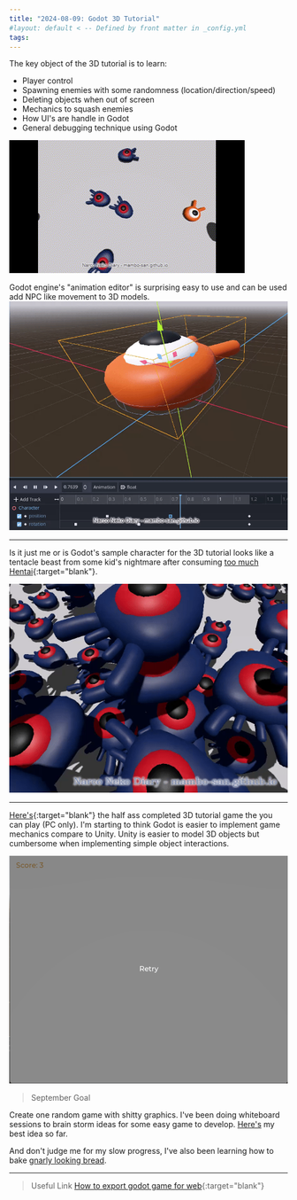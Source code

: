 ```yaml
---
title: "2024-08-09: Godot 3D Tutorial"
#layout: default < -- Defined by front matter in _config.yml
tags:
---
```


The key object of the 3D tutorial is to learn:
- Player control 
- Spawning enemies with some randomness (location/direction/speed)
- Deleting objects when out of screen
- Mechanics to squash enemies
- How UI's are handle in Godot
- General debugging technique using Godot

![Alt Text](\asset\recording\2024_08\2024_08_mob_movement.gif)

Godot engine's "animation editor" is surprising easy to use and can be used add NPC like movement to 3D models.
![Alt Text](\asset\recording\2024_08\2024_08_bouncy.gif)

--------------------


Is it just me or is Godot's sample character for the 3D tutorial looks like a tentacle beast from some kid's nightmare after consuming [too much Hentai](https://en.wikipedia.org/wiki/The_Dream_of_the_Fisherman%27s_Wife){:target="blank"}. 

![Alt Text](\asset\recording\2024_08\2024_08_all_is_fine.gif)


--------------------

[Here's](https://narco-neko.itch.io/godot-3d-tutorial){:target="blank"} the half ass completed 3D tutorial game the you can play (PC only). I'm starting to think Godot is easier to implement game mechanics compare to Unity. Unity is easier to model 3D objects but cumbersome when implementing simple object interactions. 

![Alt Text](\asset\recording\2024_08\2024_08_play.gif)




>September Goal

Create one random game with shitty graphics. I've been doing whiteboard sessions to brain storm ideas for some easy game to develop. [Here's](\asset\recording\2024_08\2024_08_game_idea.jpg) my best idea so far. 

And don't judge me for my slow progress, I've also been learning how to bake [gnarly looking bread](https://www.instagram.com/p/C-dGKe7xOkw/?utm_source=ig_web_copy_link&igsh=MzRlODBiNWFlZA==).

------------------
>Useful Link
[How to export godot game for web](https://foosel.net/til/how-to-export-a-godot-4-game-to-run-on-the-web-on-itchio/){:target="blank"}